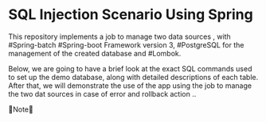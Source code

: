 # SQL Injection Scenario Using Spring
This repository implements a job to manage two data sources , with #Spring-batch #Spring-boot Framework version 3, #PostgreSQL for the management of the created database and #Lombok.

Below, we are going to have a brief look at the exact SQL commands used to set up the demo database, along with detailed descriptions of each table. After that, we will demonstrate the use of the app using the job to manage the two dat sources in case of error and rollback action .. 

📢Note📢

